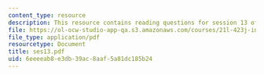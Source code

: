 ```yaml
---
content_type: resource
description: This resource contains reading questions for session 13 of the course.
file: https://ol-ocw-studio-app-qa.s3.amazonaws.com/courses/21l-423j-introduction-to-anglo-american-folk-music-fall-2005/6eeeeab8e3db39ac8aaf5a81dc185b24_ses13.pdf
file_type: application/pdf
resourcetype: Document
title: ses13.pdf
uid: 6eeeeab8-e3db-39ac-8aaf-5a81dc185b24
---
```


